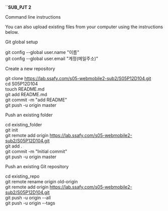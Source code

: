 ``**SUB_PJT 2**
<br/>

Command line instructions<br/>

You can also upload existing files from your computer using the instructions below.<br/>


Git global setup<br/>

git config --global user.name "이름"<br/>
git config --global user.email "계정(메일주소)"<br/>

Create a new repository<br/>

git clone https://lab.ssafy.com/s05-webmobile2-sub2/S05P12D104.git<br/>
cd S05P12D104<br/>
touch README.md<br/>
git add README.md<br/>
git commit -m "add README"<br/>
git push -u origin master<br/>

Push an existing folder<br/>

cd existing_folder<br/>
git init<br/>
git remote add origin https://lab.ssafy.com/s05-webmobile2-sub2/S05P12D104.git<br/>
git add .<br/>
git commit -m "Initial commit"<br/>
git push -u origin master<br/>

Push an existing Git repository<br/>

cd existing_repo<br/>
git remote rename origin old-origin<br/>
git remote add origin https://lab.ssafy.com/s05-webmobile2-sub2/S05P12D104.git<br/>
git push -u origin --all<br/>
git push -u origin --tags<br/>
